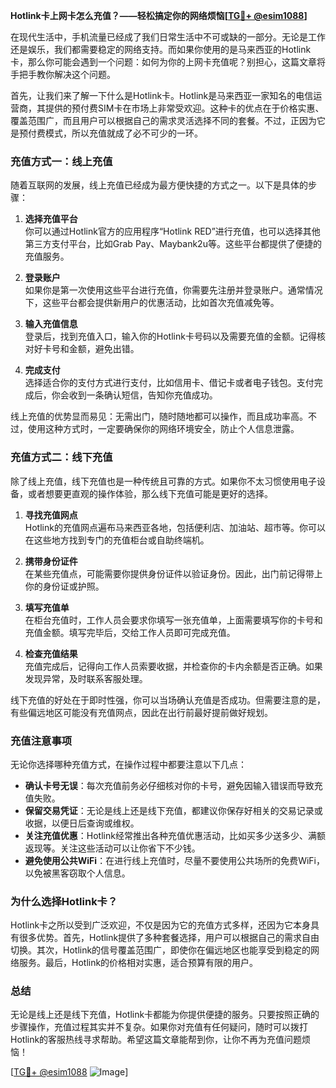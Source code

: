 **Hotlink卡上网卡怎么充值？——轻松搞定你的网络烦恼[[TG💪+ @esim1088](https://t.me/s/esim1088)]**

在现代生活中，手机流量已经成了我们日常生活中不可或缺的一部分。无论是工作还是娱乐，我们都需要稳定的网络支持。而如果你使用的是马来西亚的Hotlink卡，那么你可能会遇到一个问题：如何为你的上网卡充值呢？别担心，这篇文章将手把手教你解决这个问题。

首先，让我们来了解一下什么是Hotlink卡。Hotlink是马来西亚一家知名的电信运营商，其提供的预付费SIM卡在市场上非常受欢迎。这种卡的优点在于价格实惠、覆盖范围广，而且用户可以根据自己的需求灵活选择不同的套餐。不过，正因为它是预付费模式，所以充值就成了必不可少的一环。

### **充值方式一：线上充值**

随着互联网的发展，线上充值已经成为最方便快捷的方式之一。以下是具体的步骤：

1. **选择充值平台**  
   你可以通过Hotlink官方的应用程序“Hotlink RED”进行充值，也可以选择其他第三方支付平台，比如Grab Pay、Maybank2u等。这些平台都提供了便捷的充值服务。

2. **登录账户**  
   如果你是第一次使用这些平台进行充值，你需要先注册并登录账户。通常情况下，这些平台都会提供新用户的优惠活动，比如首次充值减免等。

3. **输入充值信息**  
   登录后，找到充值入口，输入你的Hotlink卡号码以及需要充值的金额。记得核对好卡号和金额，避免出错。

4. **完成支付**  
   选择适合你的支付方式进行支付，比如信用卡、借记卡或者电子钱包。支付完成后，你会收到一条确认短信，告知你充值成功。

线上充值的优势显而易见：无需出门，随时随地都可以操作，而且成功率高。不过，使用这种方式时，一定要确保你的网络环境安全，防止个人信息泄露。

### **充值方式二：线下充值**

除了线上充值，线下充值也是一种传统且可靠的方式。如果你不太习惯使用电子设备，或者想要更直观的操作体验，那么线下充值可能是更好的选择。

1. **寻找充值网点**  
   Hotlink的充值网点遍布马来西亚各地，包括便利店、加油站、超市等。你可以在这些地方找到专门的充值柜台或自助终端机。

2. **携带身份证件**  
   在某些充值点，可能需要你提供身份证件以验证身份。因此，出门前记得带上你的身份证或护照。

3. **填写充值单**  
   在柜台充值时，工作人员会要求你填写一张充值单，上面需要填写你的卡号和充值金额。填写完毕后，交给工作人员即可完成充值。

4. **检查充值结果**  
   充值完成后，记得向工作人员索要收据，并检查你的卡内余额是否正确。如果发现异常，及时联系客服处理。

线下充值的好处在于即时性强，你可以当场确认充值是否成功。但需要注意的是，有些偏远地区可能没有充值网点，因此在出行前最好提前做好规划。

### **充值注意事项**

无论你选择哪种充值方式，在操作过程中都要注意以下几点：

- **确认卡号无误**：每次充值前务必仔细核对你的卡号，避免因输入错误而导致充值失败。
- **保留交易凭证**：无论是线上还是线下充值，都建议你保存好相关的交易记录或收据，以便日后查询或维权。
- **关注充值优惠**：Hotlink经常推出各种充值优惠活动，比如买多少送多少、满额返现等。关注这些活动可以让你省下不少钱。
- **避免使用公共WiFi**：在进行线上充值时，尽量不要使用公共场所的免费WiFi，以免被黑客窃取个人信息。

### **为什么选择Hotlink卡？**

Hotlink卡之所以受到广泛欢迎，不仅是因为它的充值方式多样，还因为它本身具有很多优势。首先，Hotlink提供了多种套餐选择，用户可以根据自己的需求自由切换。其次，Hotlink的信号覆盖范围广，即使你在偏远地区也能享受到稳定的网络服务。最后，Hotlink的价格相对实惠，适合预算有限的用户。

### **总结**

无论是线上还是线下充值，Hotlink卡都能为你提供便捷的服务。只要按照正确的步骤操作，充值过程其实并不复杂。如果你对充值有任何疑问，随时可以拨打Hotlink的客服热线寻求帮助。希望这篇文章能帮到你，让你不再为充值问题烦恼！

[[TG💪+ @esim1088](https://t.me/s/esim1088) ![Image](https://i.postimg.cc/4NQfJmqS/Snipaste-2025-05-13-00-14-12.png)]